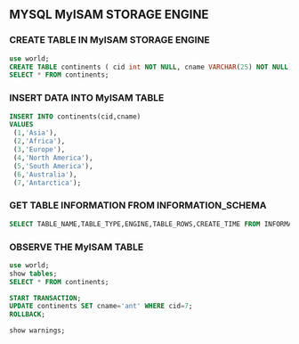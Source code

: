## MYSQL MyISAM STORAGE ENGINE

### CREATE TABLE IN MyISAM STORAGE ENGINE
```sql
use world;
CREATE TABLE continents ( cid int NOT NULL, cname VARCHAR(25) NOT NULL) ENGINE=MyISAM;
SELECT * FROM continents;
```

### INSERT DATA INTO MyISAM TABLE
```sql
INSERT INTO continents(cid,cname) 
VALUES
 (1,'Asia'),
 (2,'Africa'),
 (3,'Europe'),
 (4,'North America'),
 (5,'South America'),
 (6,'Australia'),
 (7,'Antarctica');
```

### GET TABLE INFORMATION FROM INFORMATION_SCHEMA
```sql
SELECT TABLE_NAME,TABLE_TYPE,ENGINE,TABLE_ROWS,CREATE_TIME FROM INFORMATION_SCHEMA.TABLES WHERE ENGINE='MyISAM';
```

### OBSERVE THE MyISAM TABLE
```sql
use world;
show tables;
SELECT * FROM continents;

START TRANSACTION;
UPDATE continents SET cname='ant' WHERE cid=7;
ROLLBACK;

show warnings;
```